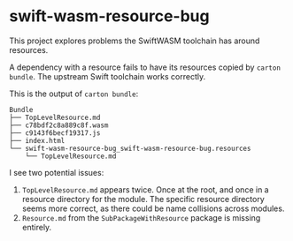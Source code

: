 # swift-wasm-resource-bug

This project explores problems the SwiftWASM toolchain has around resources.

A dependency with a resource fails to have its resources copied by `carton bundle`.  The upstream Swift toolchain works correctly.

This is the output of `carton bundle`:

```
Bundle
├── TopLevelResource.md
├── c78bdf2c8a889c8f.wasm
├── c9143f6becf19317.js
├── index.html
└── swift-wasm-resource-bug_swift-wasm-resource-bug.resources
    └── TopLevelResource.md
```

I see two potential issues:

1. `TopLevelResource.md` appears twice. Once at the root, and once in a resource directory for the module. The specific resource directory seems more correct, as there could be name collisions across modules.
2. `Resource.md` from the `SubPackageWithResource` package is missing entirely.
